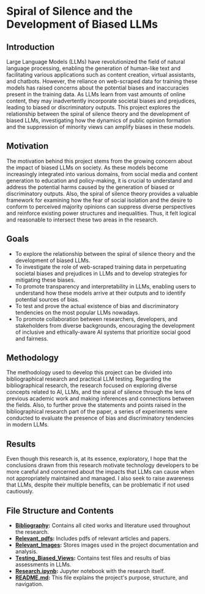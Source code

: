 # Spiral of Silence and the Development of Biased LLMs

## Introduction

Large Language Models (LLMs) have revolutionized the field of natural language processing, enabling the generation of human-like text and facilitating various applications such as content creation, virtual assistants, and chatbots. However, the reliance on web-scraped data for training these models has raised concerns about the potential biases and inaccuracies present in the training data. As LLMs learn from vast amounts of online content, they may inadvertently incorporate societal biases and prejudices, leading to biased or discriminatory outputs. This project explores the relationship between the spiral of silence theory and the development of biased LLMs, investigating how the dynamics of public opinion formation and the suppression of minority views can amplify biases in these models.


## Motivation

The motivation behind this project stems from the growing concern about the impact of biased LLMs on society. As these models become increasingly integrated into various domains, from social media and content generation to education and policy-making, it is crucial to understand and address the potential harms caused by the generation of biased or discriminatory outputs. Also, the spiral of silence theory provides a valuable framework for examining how the fear of social isolation and the desire to conform to perceived majority opinions can suppress diverse perspectives and reinforce existing power structures and inequalities. Thus, it felt logical and reasonable to intersect these two areas in the research. 

## Goals

- To explore the relationship between the spiral of silence theory and the development of biased LLMs.
- To investigate the role of web-scraped training data in perpetuating societal biases and prejudices in LLMs and to develop strategies for mitigating these biases.
- To promote transparency and interpretability in LLMs, enabling users to understand how these models arrive at their outputs and to identify potential sources of bias.
- To test and prove the actual existence of bias and discriminatory tendencies on the most popular LLMs nowadays. 
- To promote collaboration between researchers, developers, and stakeholders from diverse backgrounds, encouraging the development of inclusive and ethically-aware AI systems that prioritize social good and fairness.

## Methodology

The methodology used to develop this project can be divided into bibliographical research and practical LLM testing. Regarding the bibliographical research, the research focused on exploring diverse concepts related to AI, LLMs, and the spiral of silence through the lens of previous academic work and making inferences and connections between the fields. Also, to further prove the statements and points raised in the bibliographical research part of the paper, a series of experiments were conducted to evaluate the presence of bias and discriminatory tendencies in modern LLMs. 

## Results

Even though this research is, at its essence, exploratory, I hope that the conclusions drawn from this research motivate technology developers to be more careful and concerned about the impacts that LLMs can cause when not appropriately maintained and managed. I also seek to raise awareness that LLMs, despite their multiple benefits, can be problematic if not used cautiously. 

## File Structure and Contents

- **[Bibliography](./Bibliography):** Contains all cited works and literature used throughout the research.
- **[Relevant_pdfs](./Relevant_pdfs):** Includes pdfs of relevant articles and papers.
- **[Relevant_Images](./Relevant_Images):** Stores images used in the project documentation and analysis.
- **[Testing_Biased_Views](./Testing_Biased_Views):** Contains test files and results of bias assessments in LLMs.
- **[Research.ipynb](./Research.ipynb):** Jupyter notebook with the research itself.
- **[README.md](./README.md):** This file explains the project's purpose, structure, and navigation.



